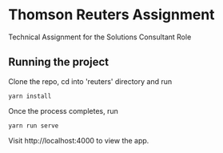 # Thomson Reuters Assignment

Technical Assignment for the Solutions Consultant Role


## Running the project

Clone the repo, cd into 'reuters' directory and run

```
yarn install
```
Once the process completes, run

```
yarn run serve
```

Visit http://localhost:4000 to view the app.
